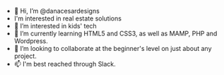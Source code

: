 - 👋 Hi, I’m @danacesardesigns
- I'm interested in real estate solutions
- 👀 I’m interested in kids' tech
- 🌱 I’m currently learning HTML5 and CSS3, as well as MAMP, PHP and Wordpress. 
- 💞️ I’m looking to collaborate at the beginner's level on just about any project. 
- 📫 I'm best reached through Slack.

<!---
danacesardesigns/danacesardesigns is a ✨ special ✨ repository because its `README.md` (this file) appears on your GitHub profile.
You can click the Preview link to take a look at your changes.
--->
